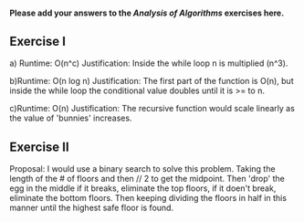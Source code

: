 #### Please add your answers to the ***Analysis of  Algorithms*** exercises here.

## Exercise I

a) Runtime: O(n^c)
Justification: Inside the while loop n is multiplied (n^3). 


b)Runtime: O(n log n) 
Justification: The first part of the function is O(n), but inside the while loop the conditional value doubles until it is >= to n. 


c)Runtime: O(n)
Justification: The recursive function would scale linearly as the value of 'bunnies' increases.

## Exercise II

Proposal: I would use a binary search to solve this problem. Taking the length of the # of floors and then    // 2 to get the midpoint. Then 'drop' the egg in the middle if it breaks, eliminate the top floors, if it doen't break, eliminate the bottom floors. Then keeping dividing the floors in half in this manner until the highest safe floor is found.


